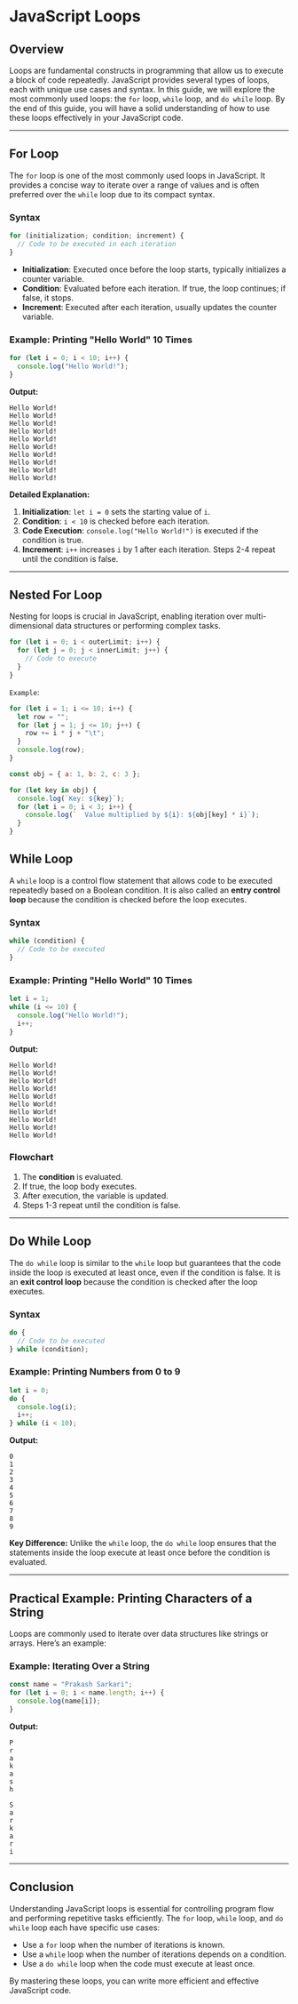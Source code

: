 # JavaScript Loops

## Overview

Loops are fundamental constructs in programming that allow us to execute a block of code repeatedly. JavaScript provides several types of loops, each with unique use cases and syntax. In this guide, we will explore the most commonly used loops: the `for` loop, `while` loop, and `do while` loop. By the end of this guide, you will have a solid understanding of how to use these loops effectively in your JavaScript code.

---

## For Loop

The `for` loop is one of the most commonly used loops in JavaScript. It provides a concise way to iterate over a range of values and is often preferred over the `while` loop due to its compact syntax.

### Syntax

```javascript
for (initialization; condition; increment) {
  // Code to be executed in each iteration
}
```

- **Initialization**: Executed once before the loop starts, typically initializes a counter variable.
- **Condition**: Evaluated before each iteration. If true, the loop continues; if false, it stops.
- **Increment**: Executed after each iteration, usually updates the counter variable.

### Example: Printing "Hello World" 10 Times

```javascript
for (let i = 0; i < 10; i++) {
  console.log("Hello World!");
}
```

**Output:**

```
Hello World!
Hello World!
Hello World!
Hello World!
Hello World!
Hello World!
Hello World!
Hello World!
Hello World!
Hello World!
```

**Detailed Explanation:**

1. **Initialization**: `let i = 0` sets the starting value of `i`.
2. **Condition**: `i < 10` is checked before each iteration.
3. **Code Execution**: `console.log("Hello World!")` is executed if the condition is true.
4. **Increment**: `i++` increases `i` by 1 after each iteration.
   Steps 2-4 repeat until the condition is false.

---

## Nested For Loop

Nesting for loops is crucial in JavaScript, enabling iteration over multi-dimensional data structures or performing complex tasks.

```js
for (let i = 0; i < outerLimit; i++) {
  for (let j = 0; j < innerLimit; j++) {
    // Code to execute
  }
}
```

`Example`:

```js
for (let i = 1; i <= 10; i++) {
  let row = "";
  for (let j = 1; j <= 10; j++) {
    row += i * j + "\t";
  }
  console.log(row);
}
```

```js
const obj = { a: 1, b: 2, c: 3 };

for (let key in obj) {
  console.log(`Key: ${key}`);
  for (let i = 0; i < 3; i++) {
    console.log(`  Value multiplied by ${i}: ${obj[key] * i}`);
  }
}
```

## While Loop

A `while` loop is a control flow statement that allows code to be executed repeatedly based on a Boolean condition. It is also called an **entry control loop** because the condition is checked before the loop executes.

### Syntax

```javascript
while (condition) {
  // Code to be executed
}
```

### Example: Printing "Hello World" 10 Times

```javascript
let i = 1;
while (i <= 10) {
  console.log("Hello World!");
  i++;
}
```

**Output:**

```
Hello World!
Hello World!
Hello World!
Hello World!
Hello World!
Hello World!
Hello World!
Hello World!
Hello World!
Hello World!
```

### Flowchart

1. The **condition** is evaluated.
2. If true, the loop body executes.
3. After execution, the variable is updated.
4. Steps 1-3 repeat until the condition is false.

---

## Do While Loop

The `do while` loop is similar to the `while` loop but guarantees that the code inside the loop is executed at least once, even if the condition is false. It is an **exit control loop** because the condition is checked after the loop executes.

### Syntax

```javascript
do {
  // Code to be executed
} while (condition);
```

### Example: Printing Numbers from 0 to 9

```javascript
let i = 0;
do {
  console.log(i);
  i++;
} while (i < 10);
```

**Output:**

```
0
1
2
3
4
5
6
7
8
9
```

**Key Difference:**
Unlike the `while` loop, the `do while` loop ensures that the statements inside the loop execute at least once before the condition is evaluated.

---

## Practical Example: Printing Characters of a String

Loops are commonly used to iterate over data structures like strings or arrays. Here’s an example:

### Example: Iterating Over a String

```javascript
const name = "Prakash Sarkari";
for (let i = 0; i < name.length; i++) {
  console.log(name[i]);
}
```

**Output:**

```
P
r
a
k
a
s
h

S
a
r
k
a
r
i
```

---

## Conclusion

Understanding JavaScript loops is essential for controlling program flow and performing repetitive tasks efficiently. The `for` loop, `while` loop, and `do while` loop each have specific use cases:

- Use a `for` loop when the number of iterations is known.
- Use a `while` loop when the number of iterations depends on a condition.
- Use a `do while` loop when the code must execute at least once.

By mastering these loops, you can write more efficient and effective JavaScript code.
